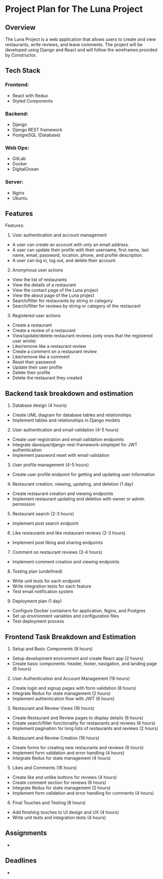# Project Plan for The Luna Project

## Overview

The Luna Project is a web application that allows users to create and view restaurants, write reviews, and leave comments.
The project will be developed using Django and React and will follow the wireframes provided by Constructor.
## Tech Stack
### Frontend:

- React with Redux
- Styled Components
### Backend:

- Django
- Django REST framework
- PostgreSQL (Database)
### Web Ops:

- GitLab
- Docker
- DigitalOcean
### Server:

- Nginx
- Ubuntu

## Features

Features:

1. User authentication and account management
- A user can create an account with only an email address.
- A user can update their profile with their username, first name, last name, email, password, location, phone, and profile description.
- A user can log in, log out, and delete their account.
2. Anonymous user actions
- View the list of restaurants
- View the details of a restaurant
- View the contact page of the Luna project
- View the about page of the Luna project
- Search/filter for restaurants by string or category
- Search/filter for reviews by string or category of the restaurant
3. Registered user actions
- Create a restaurant
- Create a review of a restaurant
- View/update/delete restaurant reviews (only ones that the registered user wrote)
- Like/remove like a restaurant review
- Create a comment on a restaurant review
- Like/remove like a comment
- Reset their password
- Update their user profile
- Delete their profile
- Delete the restaurant they created

## Backend task breakdown and estimation

1. Database design (4 hours)
- Create UML diagram for database tables and relationships
- Implement tables and relationships in Django models

2. User authentication and email validation (4-5 hours)
- Create user registration and email validation endpoints
- Integrate daveque/django-rest-framework-simplejwt for JWT authentication
- Implement password reset with email validation

3. User profile management (4-5 hours)
- Create user profile endpoint for getting and updating user information

4. Restaurant creation, viewing, updating, and deletion (1 day)
- Create restaurant creation and viewing endpoints
- Implement restaurant updating and deletion with owner or admin permission

5. Restaurant search (2-3 hours)
- Implement post search endpoint

6. Like restaurants and like restaurant reviews (2-3 hours)
- Implement post liking and sharing endpoints

7. Comment on restaurant reviews (3-4 hours)
- Implement comment creation and viewing endpoints

8. Testing plan (undefined)
- Write unit tests for each endpoint
- Write integration tests for each feature
- Test email notification system

9. Deployment plan (1 day)
- Configure Docker containers for application, Nginx, and Postgres
- Set up environment variables and configuration files
- Test deployment process

## Frontend Task Breakdown and Estimation

1. Setup and Basic Components (8 hours)
- Setup development environment and create React app (2 hours)
- Create basic components: header, footer, navigation, and landing page (6 hours)
2. User Authentication and Account Management (16 hours)
- Create login and signup pages with form validation (8 hours)
- Integrate Redux for state management (2 hours)
- Implement authentication flow with JWT (6 hours)
3. Restaurant and Review Views (16 hours)
- Create Restaurant and Review pages to display details (8 hours)
- Create search/filter functionality for restaurants and reviews (6 hours)
- Implement pagination for long lists of restaurants and reviews (2 hours)
4. Restaurant and Review Creation (16 hours)
- Create forms for creating new restaurants and reviews (8 hours)
- Implement form validation and error handling (4 hours)
- Integrate Redux for state management (4 hours)
5. Likes and Comments (16 hours)
- Create like and unlike buttons for reviews (4 hours)
- Create comment section for reviews (6 hours)
- Integrate Redux for state management (2 hours)
- Implement form validation and error handling for comments (4 hours)
6. Final Touches and Testing (8 hours)
- Add finishing touches to UI design and UX (4 hours)
- Write unit tests and integration tests (4 hours)

## Assignments

- 

## Deadlines

-